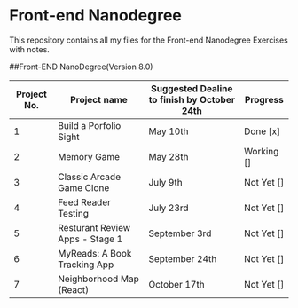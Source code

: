 # **Front-end Nanodegree**

This repository contains all my files for the Front-end Nanodegree Exercises with notes.

##Front-END NanoDegree(Version 8.0)

|Project No.|  Project name                               |Suggested Dealine to finish by October 24th | Progress    |
|-----------|---------------------------------------------|--------------------------------------------|-------------|
|     1     |   Build a Porfolio Sight                    |                    May 10th                | Done [x]    |
|     2     |   Memory Game                               |                    May 28th                | Working [] |
|     3     |   Classic Arcade Game Clone                 |                    July 9th                | Not Yet [] |
|     4     |   Feed Reader Testing                       |                    July 23rd               | Not Yet [] |
|     5     |   Resturant Review Apps - Stage 1           |                    September 3rd           | Not Yet [] |
|     6     |   MyReads: A Book Tracking App              |                    September 24th          | Not Yet [] |
|     7     |   Neighborhood Map (React)                  |                    October 17th            | Not Yet [] |